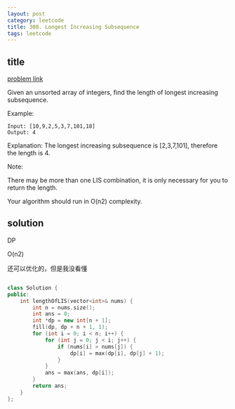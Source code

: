 ```yaml
---
layout: post
category: leetcode
title: 300. Longest Increasing Subsequence
tags: leetcode
---
```


## title
[problem link](https://leetcode.com/problems/longest-increasing-subsequence/description/)

Given an unsorted array of integers, find the length of longest increasing subsequence.

Example:

	Input: [10,9,2,5,3,7,101,18]
	Output: 4 

Explanation: The longest increasing subsequence is [2,3,7,101], therefore the length is 4.
 
Note:

There may be more than one LIS combination, it is only necessary for you to return the length.

Your algorithm should run in O(n2) complexity.

## solution
DP

O(n2)

还可以优化的，但是我没看懂

```c++

class Solution {
public:
	int lengthOfLIS(vector<int>& nums) {
		int n = nums.size();
		int ans = 0;
		int *dp = new int[n + 1];
		fill(dp, dp + n + 1, 1);
		for (int i = 0; i < n; i++) {
			for (int j = 0; j < i; j++) {
				if (nums[i] > nums[j]) {
					dp[i] = max(dp[i], dp[j] + 1);
				}
			}
			ans = max(ans, dp[i]);
		}
		return ans;
	}
};
```